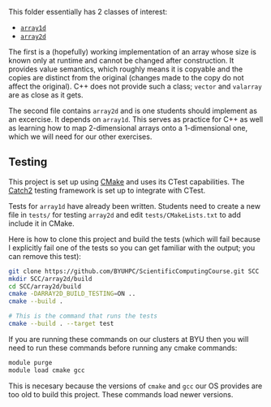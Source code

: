 This folder essentially has 2 classes of interest:

  - [`array1d`](include/fsl/array1d.hh)
  - [`array2d`](include/fsl/array2d.hh)

The first is a (hopefully) working implementation of an array whose size is known only at runtime and cannot be changed after construction. It provides value semantics, which roughly means it is copyable and the copies are distinct from the original (changes made to the copy do not affect the original). C++ does not provide such a class; `vector` and `valarray` are as close as it gets.

The second file contains `array2d` and is one students should implement as an excercise. It depends on `array1d`. This serves as practice for C++ as well as learning how to map 2-dimensional arrays onto a 1-dimensional one, which we will need for our other exercises.

## Testing

This project is set up using [CMake](https://cmake.org/) and uses its CTest capabilities. The [Catch2](https://github.com/catchorg/Catch2) testing framework is set up to integrate with CTest.

Tests for `array1d` have already been written. Students need to create a new file in `tests/` for testing `array2d` and edit `tests/CMakeLists.txt` to add include it in CMake.

Here is how to clone this project and build the tests (which will fail because I explicitly fail one of the tests so you can get familiar with the output; you can remove this test):

```bash
git clone https://github.com/BYUHPC/ScientificComputingCourse.git SCC
mkdir SCC/array2d/build
cd SCC/array2d/build
cmake -DARRAY2D_BUILD_TESTING=ON ..
cmake --build .

# This is the command that runs the tests
cmake --build . --target test
```

If you are running these commands on our clusters at BYU then you will need to run these commands before running any cmake commands:

```bash
module purge
module load cmake gcc
```

This is necesary because the versions of `cmake` and `gcc` our OS provides are too old to build this project. These commands load newer versions.
